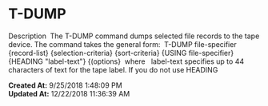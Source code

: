 # T-DUMP

Description  The T-DUMP command dumps selected file records to the tape device. The command takes the general form:  T-DUMP file-specifier {record-list} {selection-criteria} {sort-criteria} {USING file-specifier} {HEADING "label-text"} {(options}  where   label-text specifies up to 44 characters of text for the tape label. If you do not use HEADING   

**Created At:** 9/25/2018 1:48:09 PM  
**Updated At:** 12/22/2018 11:36:39 AM  

